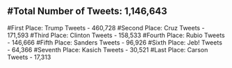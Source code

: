 #Total Number of Tweets: 1,146,643 
---
#First Place: Trump Tweets - 460,728
#Second Place: Cruz Tweets - 171,593
#Third Place: Clinton Tweets - 158,533
#Fourth Place: Rubio Tweets - 146,666
#Fifth Place: Sanders Tweets - 96,926
#Sixth Place: Jeb! Tweets - 64,366
#Seventh Place: Kasich Tweets - 30,521
#Last Place: Carson Tweets - 17,313
